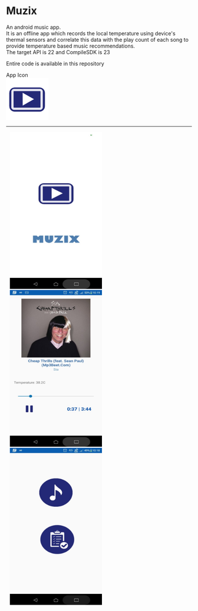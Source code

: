 # Muzix
An android music app.<br/>
It is an offline app which records the local temperature using device's thermal sensors and correlate this data with the play count of each song to provide temperature based music recommendations.<br/>
The target API is 22 and CompileSDK is 23<br/>

Entire code is available in this repository<br/>

App Icon <br/>
![alt text](ourico.png)
<hr>
<p float="left">
  <img src="/Screenshot_20190616-221921.jpg" width="250" hspace="10"/>
  <img src="/Screenshot_20190616-221951.jpg" width="250" hspace="10"/>
  <img src="/Screenshot_20190616-221906.jpg" width="250" hspace="10"/>
</p>
